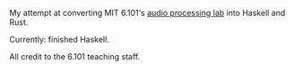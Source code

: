 My attempt at converting MIT 6.101's [audio processing lab](https://py.mit.edu/fall24/labs/audio_processing) into Haskell and Rust.

Currently: finished Haskell.

All credit to the 6.101 teaching staff.
